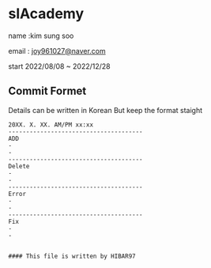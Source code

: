 # slAcademy
name :kim sung soo

email : joy961027@naver.com

start 2022/08/08 ~ 2022/12/28
  
## Commit Formet 
Details can be written in Korean But keep the format staight

```
20XX. X. XX. AM/PM xx:xx
--------------------------------------
ADD
-
-
--------------------------------------
Delete
-
-
--------------------------------------
Error
-
-
--------------------------------------
Fix
-
-


#### This file is written by HIBAR97
